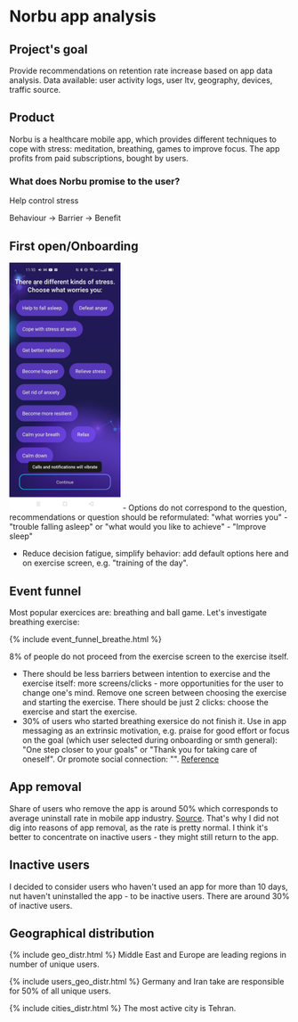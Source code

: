 # Norbu app analysis

## Project's goal
Provide recommendations on retention rate increase based on app data analysis. Data available: user activity logs, user ltv, geography, devices, traffic source.

## Product 
Norbu is a healthcare mobile app, which provides different techniques to cope with stress: meditation, breathing, games to improve focus. The app profits from paid subscriptions, bought by users.

### What does Norbu promise to the user? 
Help control stress

Behaviour -> Barrier -> Benefit 


## First open/Onboarding
<img src="What worries you.jfif" alt="drawing" width="200"/>
- Options do not correspond to the question, recommendations or question should be reformulated: 
 "what worries you" - "trouble falling asleep"
or
 "what would you like to achieve" - "Improve sleep"

- Reduce decision fatigue, simplify behavior: add default options here and on exercise screen, e.g. "training of the day".

## Event funnel
Most popular exercices are: breathing and ball game. Let's investigate breathing exercise:

{% include event_funnel_breathe.html %}

8% of people do not proceed from the exercise screen to the exercise itself.

- There should be less barriers between intention to exercise and the exercise itself: more screens/clicks - more opportunities for the user to change one's mind. Remove one screen between choosing the exercise and starting the exercise. There should be just 2 clicks: choose the exercise and start the exercise.
- 30% of users who started breathing exersice do not finish it. Use in app messaging as an extrinsic motivation, e.g. praise for good effort or focus on the goal (which user selected during onboarding or smth general): "One step closer to your goals" or "Thank you for taking care of oneself". Or promote social connection: "". [Reference](https://www.braze.com/resources/articles/in-app-message-best-practices)


## App removal
Share of users who remove the app is around 50% which corresponds to average uninstall rate in mobile app industry. [Source](https://www.mobileappdaily.com/reduce-mobile-app-uninstall-rates). That's why I did not dig into reasons of app removal, as the rate is pretty normal. I think it's better to concentrate on inactive users - they might still return to the app.

## Inactive users
I decided to consider users who haven't used an app for more than 10 days, nut haven't uninstalled the app - to be inactive users.
There are around 30% of inactive users.

## Geographical distribution
{% include geo_distr.html %}
Middle East and Europe are leading regions in number of unique users.

{% include users_geo_distr.html %}
Germany and Iran take are responsible for 50% of all unique users.

{% include cities_distr.html %}
The most active city is Tehran.




